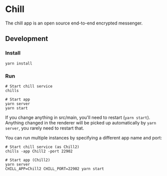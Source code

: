 # Chill

The chill app is an open source end-to-end encrypted messenger.

## Development

### Install

```shell
yarn install
```

### Run

```shell
# Start chill service
chills

# Start app
yarn server
yarn start
```

If you change anything in src/main, you'll need to restart (`yarn start`).
Anything changed in the renderer will be picked up automatically by `yarn server`, you rarely need to restart that.

You can run multiple instances by specifying a different app name and port:

```shell
# Start chill service (as Chill2)
chills -app Chill2 -port 22902

# Start app (Chill2)
yarn server
CHILL_APP=Chill2 CHILL_PORT=22902 yarn start
```
